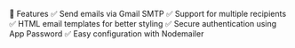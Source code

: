 📌 Features
✅ Send emails via Gmail SMTP
✅ Support for multiple recipients
✅ HTML email templates for better styling
✅ Secure authentication using App Password
✅ Easy configuration with Nodemailer
